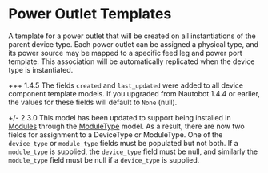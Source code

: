 # Power Outlet Templates

A template for a power outlet that will be created on all instantiations of the parent device type. Each power outlet can be assigned a physical type, and its power source may be mapped to a specific feed leg and power port template. This association will be automatically replicated when the device type is instantiated.

+++ 1.4.5
    The fields `created` and `last_updated` were added to all device component template models. If you upgraded from Nautobot 1.4.4 or earlier, the values for these fields will default to `None` (null).

+/- 2.3.0
    This model has been updated to support being installed in [Modules](module.md) through the [ModuleType](moduletype.md) model. As a result, there are now two fields for assignment to a DeviceType or ModuleType. One of the `device_type` or `module_type` fields must be populated but not both. If a `module_type` is supplied, the `device_type` field must be null, and similarly the `module_type` field must be null if a `device_type` is supplied.
